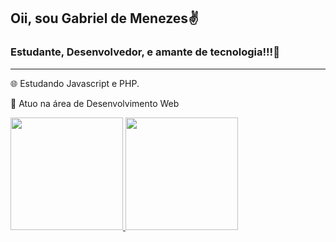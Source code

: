 
## Oii, sou Gabriel de Menezes✌

### Estudante, Desenvolvedor, e amante de tecnologia!!!💛

---

🌐  Estudando Javascript e PHP.

🔰 Atuo na área de Desenvolvimento Web


<div>
  <a href="https://github.com/gabrielmenezes30">
  <img height="180em" src="https://github-readme-stats.vercel.app/api?username=gabrielmenezes30&show_icons=true&theme=buefy &include_all_commits=true&count_private=true"/>
  <img height="180em" src="https://github-readme-stats.vercel.app/api/top-langs/?username=gabrielmenezes30&layout=compact&langs_count=16&theme=buefy "/>
</div>


